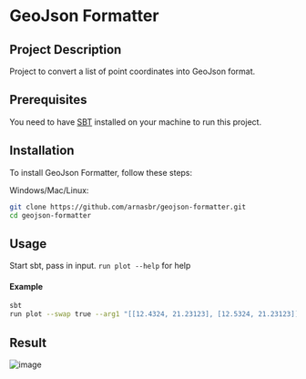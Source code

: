 # GeoJson Formatter

## Project Description

Project to convert a list of point coordinates into GeoJson format.

## Prerequisites
You need to have [SBT](https://www.scala-sbt.org/download.html) installed on your machine to run this project.

## Installation

To install GeoJson Formatter, follow these steps:

Windows/Mac/Linux:

```bash
git clone https://github.com/arnasbr/geojson-formatter.git
cd geojson-formatter
```

## Usage
Start sbt, pass in input. `run plot --help` for help

#### Example
```bash
sbt
run plot --swap true --arg1 "[[12.4324, 21.23123], [12.5324, 21.23123]]" --arg2 "[[13.4324, 21.23123], [13.5324, 21.23123]]"
```

## Result

![image](https://github.com/arnasbr/geojsonFormatter/assets/140691866/2cc9d5ae-46f5-4c3b-9db3-0776b12db80f)
